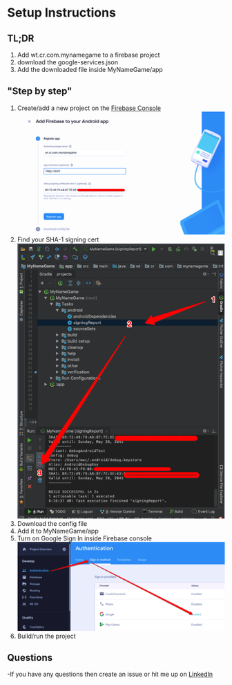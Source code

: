 # Setup Instructions

## TL;DR
1. Add wt.cr.com.mynamegame to a firebase project
2. download the google-services.json
3. Add the downloaded file inside MyNameGame/app

## "Step by step"
1. Create/add a new project on the [Firebase Console](https://console.firebase.google.com/u/0/)
![firebaseAdd](firebaseAdd.png)
2. Find your SHA-1 signing cert
![SHA-1](sha1.png)
3. Download the config file
4. Add it to MyNameGame/app
5. Turn on Google Sign In inside Firebase console
![signin](auth.png) 
6. Build/run the project

## Questions
-If you have any questions then create an issue or hit me up on [LinkedIn](https://www.linkedin.com/in/cory-rothert/)